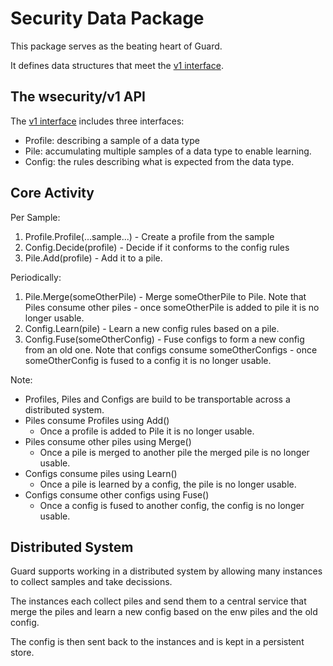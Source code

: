 # Security Data Package

This package serves as the beating heart of Guard.

It defines data structures that meet the [v1 interface](v1.go).

## The wsecurity/v1 API

The [v1 interface](v1.go) includes three interfaces:

- Profile: describing a sample of a data type
- Pile: accumulating multiple samples of a data type to enable learning.
- Config: the rules describing what is expected from the data type.

## Core Activity

Per Sample:

1. Profile.Profile(...sample...) - Create a profile from the sample
1. Config.Decide(profile)  - Decide if it conforms to the config rules
1. Pile.Add(profile)  - Add it to a pile.

Periodically:

1. Pile.Merge(someOtherPile) - Merge someOtherPile to Pile. Note that Piles consume other piles - once someOtherPile is added to pile it is no longer usable.
1. Config.Learn(pile) - Learn a new config rules based on a pile.
1. Config.Fuse(someOtherConfig) - Fuse configs to form a new config from an old one. Note that configs consume someOtherConfigs - once someOtherConfig is fused to a config it is no longer usable.

Note:

- Profiles, Piles and Configs are build to be transportable across a distributed system.
- Piles consume Profiles using Add()
  - Once a profile is added to Pile it is no longer usable.
- Piles consume other piles using Merge()
  - Once a pile is merged to another pile the merged pile is no longer usable.
- Configs consume piles using Learn()
  - Once a pile is learned by a config, the pile is no longer usable.
- Configs consume other configs using Fuse()
  - Once a config is fused to another config, the config is no longer usable.

## Distributed System

Guard supports working in a distributed system by allowing many instances to collect samples and take decissions.

The instances each collect piles and send them to a central service that merge the piles and learn a new config based on the enw piles and the old config.

The config is then sent back to the instances and is kept in a persistent store.
